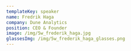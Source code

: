 ```yaml
---
templateKey: speaker
name: Fredrik Haga
company: Dune Analytics
position: CEO & Founder
image: /img/5w_frederik_haga.jpg
glassesImg: /img/5w_frederik_haga_glasses.png
---
```



